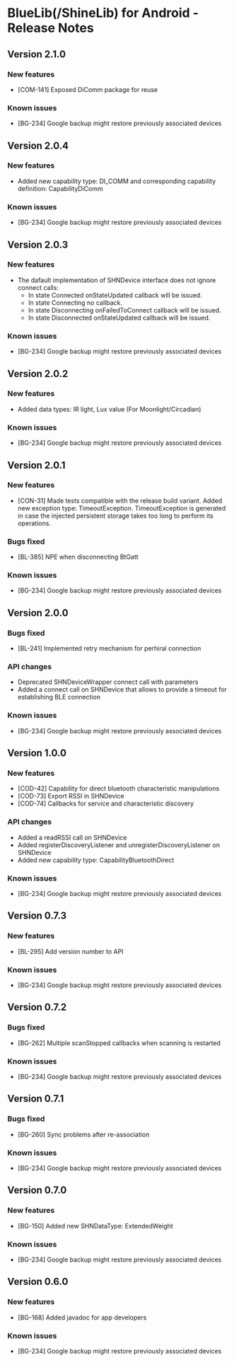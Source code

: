 BlueLib(/ShineLib) for Android - Release Notes
=======================================

Version 2.1.0
-------------
### New features
* [COM-141] Exposed DiComm package for reuse

### Known issues
* [BG-234] Google backup might restore previously associated devices

Version 2.0.4
-------------
### New features
* Added new capability type: DI_COMM and corresponding capability definition: CapabilityDiComm

### Known issues
* [BG-234] Google backup might restore previously associated devices

Version 2.0.3
-------------
### New features
* The dafault implementation of SHNDevice interface does not ignore connect calls: 
	- In state Connected onStateUpdated callback will be issued.
	- In state Connecting no callback.
	- In state Disconnecting onFailedToConnect callback will be issued. 
	- In state Disconnected onStateUpdated callback will be issued.

### Known issues
* [BG-234] Google backup might restore previously associated devices


Version 2.0.2
-------------
### New features
* Added data types: IR light, Lux value (For Moonlight/Circadian)

### Known issues
* [BG-234] Google backup might restore previously associated devices


Version 2.0.1
-------------
### New features
* [CON-31] Made tests compatible with the release build variant. Added new exception type: TimeoutException. TimeoutException is generated in case the injected persistent storage takes too long to perform its operations.

### Bugs fixed
* [BL-385] NPE when disconnecting BtGatt

### Known issues
* [BG-234] Google backup might restore previously associated devices


Version 2.0.0
-------------
### Bugs fixed
* [BL-241] Implemented retry mechanism for perhiral connection

### API changes
* Deprecated SHNDeviceWrapper connect call with parameters
* Added a connect call on SHNDevice that allows to provide a timeout for establishing BLE connection

### Known issues
* [BG-234] Google backup might restore previously associated devices


Version 1.0.0
-------------
### New features
* [COD-42] Capability for direct bluetooth characteristic manipulations
* [COD-73] Export RSSI in SHNDevice
* [COD-74] Callbacks for service and characteristic discovery

### API changes
* Added a readRSSI call on SHNDevice
* Added registerDiscoveryListener and unregisterDiscoveryListener on SHNDevice
* Added new capability type: CapabilityBluetoothDirect

### Known issues
* [BG-234] Google backup might restore previously associated devices


Version 0.7.3
-------------
### New features
* [BL-295] Add version number to API

### Known issues
* [BG-234] Google backup might restore previously associated devices


Version 0.7.2
-------------
### Bugs fixed
* [BG-262] Multiple scanStopped callbacks when scanning is restarted

### Known issues
* [BG-234] Google backup might restore previously associated devices


Version 0.7.1
-------------
### Bugs fixed
* [BG-260] Sync problems after re-association

### Known issues
* [BG-234] Google backup might restore previously associated devices


Version 0.7.0
-------------
### New features
* [BG-150] Added new SHNDataType: ExtendedWeight 

### Known issues
* [BG-234] Google backup might restore previously associated devices


Version 0.6.0
-------------
### New features
* [BG-168] Added javadoc for app developers

### Known issues
* [BG-234] Google backup might restore previously associated devices


